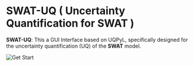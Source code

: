 
# SWAT-UQ ( Uncertainty Quantification for SWAT )

**SWAT-UQ**: This a GUI Interface based on UQPyL, specifically designed for the uncertainty quantification (UQ) of the **SWAT** model.

![Get Start](https://github.com/smasky/SWAT-UQ/main/resource/MainUI.png)
